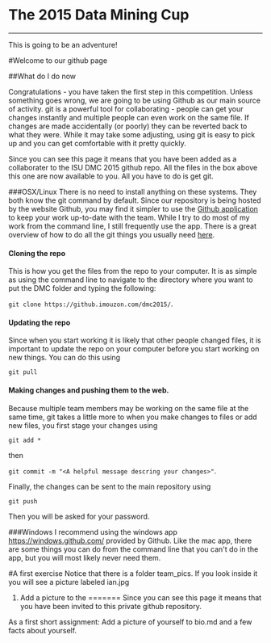 The 2015 Data Mining Cup
========================
* * * * * * * * * * * *

This is going to be an adventure!

#Welcome to our github page

##What do I do now

Congratulations - you have taken the first step in this competition.
Unless something goes wrong, we are going to be using Github as our main source of activity.
git is a powerful tool for collaborating - people can get your changes instantly and multiple people can even work on the same file.
If changes are made accidentally (or poorly) they can be reverted back to what they were.
While it may take some adjusting, using git is easy to pick up and you can get comfortable with it pretty quickly.

Since you can see this page it means that you have been added as a collaborater to the ISU DMC 2015 github repo.
All the files in the box above this one are now available to you. All you have to do is get git.

###OSX/Linux
There is no need to install anything on these systems. They both know the git command by default.
Since our repository is being hosted by the website Github, you may find it simpler to use the 
[Github application](https://mac.github.com/) to keep your work up-to-date with the team.
While I try to do most of my work from the command line, I still frequently use the app.
There is a great overview of how to do all the git things you usually 
need [here](http://rogerdudler.github.io/git-guide/).

#### Cloning the repo
This is how you get the files from the repo to your computer.
It is as simple as using the command line to navigate to the directory where you want to put the DMC folder and 
typing the following: 

`git clone https://github.imouzon.com/dmc2015/`.

#### Updating the repo
Since when you start working it is likely that other people changed files, 
it is important to update the repo on your computer before you start working on 
new things. You can do this using 

`git pull`

#### Making changes and pushing them to the web. 
Because multiple team members may be working on the same file at the same time, 
git takes a little more to when you make changes to files or add new files, 
you first stage your changes using 

`git add *` 

then 

`git commit -m "<A helpful message descring your changes>"`.

Finally, the changes can be sent to the main repository using 

`git push`

Then you will be asked for your password.

###Windows
I recommend using the windows app https://windows.github.com/ provided by Github.
Like the mac app, there are some things you can do from the command line that you can't do in the app,
but you will most likely never need them.

#A first exercise
Notice that there is a folder team_pics. If you look inside it you will see a picture labeled ian.jpg

1. Add a picture to the 
=======
Since you can see this page it means that you have been invited to this private github repository.

As a first short assignment: Add a picture of yourself to bio.md and a few facts about yourself.
